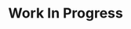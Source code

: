 # Work In Progress

<!-- Please update value in the {}

<h1 align="center">{Your project name}</h1>

<div align="center">
   Solution for a challenge from  <a href="http://devchallenges.io" target="_blank">Devchallenges.io</a>.
</div>

<div align="center">
  <h3>
    <a href="https://{your-demo-link.your-domain}">
      Demo
    </a>
    <span> | </span>
    <a href="https://{your-url-to-the-solution}">
      Solution
    </a>
    <span> | </span>
    <a href="https://devchallenges.io/challenges/f4NJ53rcfgrP6sBMD2jt">
      Challenge
    </a>
  </h3>
</div>


## Table of Contents

- [Overview](#overview)
  - [Built With](#built-with)
- [Features](#features)
- [How to use](#how-to-use)
- [Contact](#contact)
- [Acknowledgements](#acknowledgements)

## Overview

![screenshot](https://user-images.githubusercontent.com/16707738/92399059-5716eb00-f132-11ea-8b14-bcacdc8ec97b.png)

Introduce your projects by taking a screenshot or a gif. Try to tell visitors a story about your project by answering:

- Where can I see your demo?
- What was your experience?
- What have you learned/improved?
- Your wisdom? :)

### Built With

- [React](https://reactjs.org/)
- [Vue.js](https://vuejs.org/)
- [Tailwind](https://tailwindcss.com/)

## Features


This application/site was created as a submission to a [DevChallenges](https://devchallenges.io/challenges) challenge. The [challenge](https://devchallenges.io/challenges/f4NJ53rcfgrP6sBMD2jt) was to build an application to complete the given user stories.

## How To Use

To clone and run this application, you'll need [Git](https://git-scm.com) and [Node.js](https://nodejs.org/en/download/) (which comes with [npm](http://npmjs.com)) installed on your computer. From your command line:

```bash
# Clone this repository
$ git clone https://github.com/your-user-name/your-project-name

# Install dependencies
$ npm install

# Run the app
$ npm start
```

## Acknowledgements

- [Search Bar with suggestions](https://youtu.be/Jd7s7egjt30)
- [Playing with border-radius and scroll bars](https://codepen.io/M_J_Robbins/pen/DgRvOa)
- [You are reading environment variables the wrong way in Next.js](https://dev.to/austinshelby/you-are-reading-environment-variables-the-wrong-way-in-nextjs-45da)
- [React onclick Argument of type EventTarget](https://stackoverflow.com/questions/71193818/react-onclick-argument-of-type-eventtarget-is-not-assignable-to-parameter-of-t)
- [Initialize Array Length](https://stackoverflow.com/questions/4852017/how-to-initialize-an-arrays-length-in-javascript)
- [Using the fill() Method in JavaScript](https://www.delftstack.com/howto/javascript/javascript-create-array-of-length/#creates-an-array-of-length-using-the-fill-method-in-javascript)
- [Replacing elements using JavaScript Array splice() method](https://www.javascripttutorial.net/javascript-array-splice/#:~:text=replacing%20elements%20using%20javascript%20array%20splice()%20method)

## Contact

- Website [your-website.com](https://{your-web-site-link})
- GitHub [@your-username](https://{github.com/your-usermame})
- Twitter [@your-twitter](https://{twitter.com/your-username}) -->
